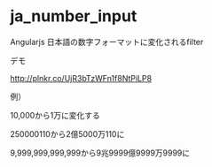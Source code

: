 # ja_number_input
Angularjs 日本語の数字フォーマットに変化されるfilter

デモ

http://plnkr.co/UjR3bTzWFn1f8NtPiLP8

例）

10,000から1万に変化する

250000110から2億5000万110に

9,999,999,999,999から9兆9999億9999万9999に
